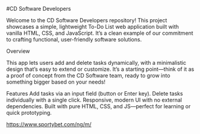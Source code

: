 #CD Software Developers 

Welcome to the CD Software Developers repository!
This project showcases a simple, lightweight To-Do List web application built with vanilla HTML, CSS, and JavaScript.
It’s a clean example of our commitment to crafting functional, user-friendly software solutions.

Overview

This app lets users add and delete tasks dynamically, with a minimalistic design that’s easy to extend or customize.
It’s a starting point—think of it as a proof of concept from the CD Software team, ready to grow into something bigger based on your needs!

Features
Add tasks via an input field (button or Enter key).
Delete tasks individually with a single click.
Responsive, modern UI with no external dependencies.
Built with pure HTML, CSS, and JS—perfect for learning or quick prototyping.


https://www.sportybet.com/ng/m/
